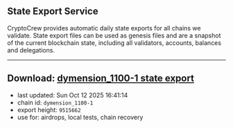 ## State Export Service
CryptoCrew provides automatic daily state exports for all chains we validate. State export files can be used as genesis files and are a snapshot of the current blockchain state, including all validators, accounts, balances and delegations.

---
**Download: [dymension_1100-1 state export](https://dl-eu2.ccvalidators.com/SERVICE/dymension/dymension_1100-1_export_9515662.json)**
---

- last updated: Sun Oct 12 2025 16:41:14
- chain id: `dymension_1100-1`
- export height: `9515662`
- use for: airdrops, local tests, chain recovery
